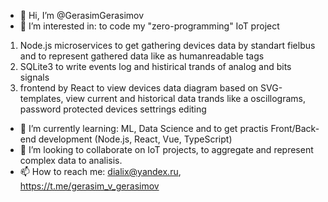 - 👋 Hi, I’m @GerasimGerasimov
- 👀 I’m interested in: 
to code my "zero-programming" IoT project
1) Node.js microservices to get gathering devices data by  standart fielbus and to represent gathered data like as humanreadable tags  
2) SQLite3 to write events log and histirical trands of analog and bits signals 
3) frontend by React to view devices data diagram based on SVG-templates, view current and historical data trands like a oscillograms, password protected devices settrings editing 
- 🌱 I’m currently learning: ML, Data Science and to get practis Front/Back-end development (Node.js, React, Vue, TypeScript)
- 💞️ I’m looking to collaborate on IoT projects, to aggregate and represent complex data to analisis.
- 📫 How to reach me: dialix@yandex.ru, https://t.me/gerasim_v_gerasimov

<!---
GerasimGerasimov/GerasimGerasimov is a ✨ special ✨ repository because its `README.md` (this file) appears on your GitHub profile.
You can click the Preview link to take a look at your changes.
--->
